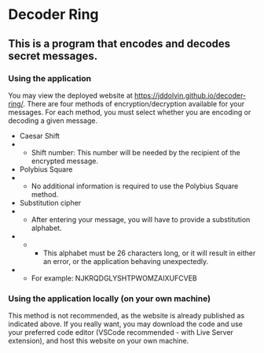 # Decoder Ring
## This is a program that encodes and decodes secret messages.
### Using the application
You may view the deployed website at https://jddolvin.github.io/decoder-ring/.
There are four methods of encryption/decryption available for your messages. 
For each method, you must select whether you are encoding or decoding a given message. 

- Caesar Shift
- - Shift number: This number will be needed by the recipient of the encrypted message.
- Polybius Square
- - No additional information is required to use the Polybius Square method.
- Substitution cipher
- - After entering your message, you will have to provide a substitution alphabet. 
- - - This alphabet must be 26 characters long, or it will result in either an error, or the application behaving unexpectedly. 
- - For example: NJKRQDGLYSHTPWOMZAIXUFCVEB

### Using the application locally (on your own machine)
This method is not recommended, as the website is already published as indicated above.
If you really want, you may download the code and use your preferred code editor (VSCode recommended - with Live Server extension), and host this website on your own machine. 
